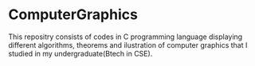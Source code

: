 # ComputerGraphics
This repositry consists of codes in C programming language displaying different algorithms, theorems and ilustration of computer graphics that I studied in my undergraduate(Btech in CSE).
